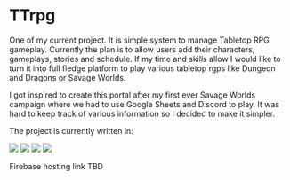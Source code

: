 # TTrpg

One of my current project. It is simple system to manage Tabletop RPG gameplay. Currently the plan is to allow users add their characters, gameplays, stories and schedule.
If my time and skills allow I would like to turn it into full fledge platform to play various tabletop rgps like Dungeon and Dragons or Savage Worlds.

I got inspired to create this portal after my first ever Savage Worlds campaign where we had to use Google Sheets and Discord to play. It was hard to keep track of various information so I decided to make it simpler.

The project is currently written in:

<div dir="auto">
<img src="https://img.shields.io/badge/HTML-239120?style=for-the-badge&logo=html5&logoColor=white">
<img src="https://img.shields.io/badge/CSS-239120?&style=for-the-badge&logo=css3&logoColor=white">
<img src="https://img.shields.io/badge/JavaScript-323330?style=for-the-badge&logo=javascript&logoColor=F7DF1E">
<img src="https://img.shields.io/badge/React-20232A?style=for-the-badge&logo=react&logoColor=61DAFB">
</div>

Firebase hosting link TBD
